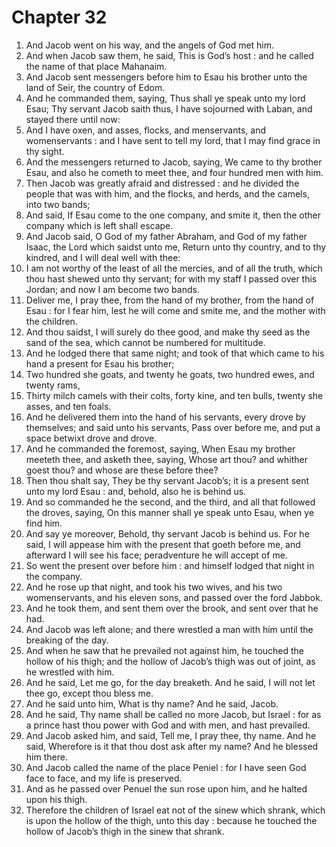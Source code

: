 # Chapter 32

1. And Jacob went on his way, and the angels of God met him.
2. And when Jacob saw them, he said, This is God’s host : and he called the name of that place Mahanaim.
3. And Jacob sent messengers before him to Esau his brother unto the land of Seir, the country of Edom.
4. And he commanded them, saying, Thus shall ye speak unto my lord Esau; Thy servant Jacob saith thus, I have sojourned with Laban, and stayed there until now:
5. And I have oxen, and asses, flocks, and menservants, and womenservants : and I have sent to tell my lord, that I may find grace in thy sight.
6. And the messengers returned to Jacob, saying, We came to thy brother Esau, and also he cometh to meet thee, and four hundred men with him.
7. Then Jacob was greatly afraid and distressed : and he divided the people that was with him, and the flocks, and herds, and the camels, into two bands;
8. And said, If Esau come to the one company, and smite it, then the other company which is left shall escape.
9. And Jacob said, O God of my father Abraham, and God of my father Isaac, the Lord which saidst unto me, Return unto thy country, and to thy kindred, and I will deal well with thee:
10. I am not worthy of the least of all the mercies, and of all the truth, which thou hast shewed unto thy servant; for with my staff I passed over this Jordan; and now I am become two bands.
11. Deliver me, I pray thee, from the hand of my brother, from the hand of Esau : for I fear him, lest he will come and smite me, and the mother with the children.
12. And thou saidst, I will surely do thee good, and make thy seed as the sand of the sea, which cannot be numbered for multitude.
13. And he lodged there that same night; and took of that which came to his hand a present for Esau his brother;
14. Two hundred she goats, and twenty he goats, two hundred ewes, and twenty rams,
15. Thirty milch camels with their colts, forty kine, and ten bulls, twenty she asses, and ten foals.
16. And he delivered them into the hand of his servants, every drove by themselves; and said unto his servants, Pass over before me, and put a space betwixt drove and drove.
17. And he commanded the foremost, saying, When Esau my brother meeteth thee, and asketh thee, saying, Whose art thou? and whither goest thou? and whose are these before thee?
18. Then thou shalt say, They be thy servant Jacob’s; it is a present sent unto my lord Esau : and, behold, also he is behind us.
19. And so commanded he the second, and the third, and all that followed the droves, saying, On this manner shall ye speak unto Esau, when ye find him.
20. And say ye moreover, Behold, thy servant Jacob is behind us. For he said, I will appease him with the present that goeth before me, and afterward I will see his face; peradventure he will accept of me.
21. So went the present over before him : and himself lodged that night in the company.
22. And he rose up that night, and took his two wives, and his two womenservants, and his eleven sons, and passed over the ford Jabbok.
23. And he took them, and sent them over the brook, and sent over that he had.
24. And Jacob was left alone; and there wrestled a man with him until the breaking of the day.
25. And when he saw that he prevailed not against him, he touched the hollow of his thigh; and the hollow of Jacob’s thigh was out of joint, as he wrestled with him.
26. And he said, Let me go, for the day breaketh. And he said, I will not let thee go, except thou bless me.
27. And he said unto him, What is thy name? And he said, Jacob.
28. And he said, Thy name shall be called no more Jacob, but Israel : for as a prince hast thou power with God and with men, and hast prevailed.
29. And Jacob asked him, and said, Tell me, I pray thee, thy name. And he said, Wherefore is it that thou dost ask after my name? And he blessed him there.
30. And Jacob called the name of the place Peniel : for I have seen God face to face, and my life is preserved.
31. And as he passed over Penuel the sun rose upon him, and he halted upon his thigh.
32. Therefore the children of Israel eat not of the sinew which shrank, which is upon the hollow of the thigh, unto this day : because he touched the hollow of Jacob’s thigh in the sinew that shrank.

